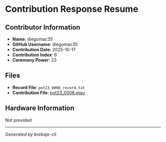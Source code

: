 # Contribution Response Resume

## Contributor Information
- **Name**: diegomac35
- **GitHub Username**: diegomac35
- **Contribution Date**: 2025-10-17
- **Contribution Index**: 6
- **Ceremony Power**: 23

## Files
- **Record File**: `pot23_0006_record.txt`
- **Contribution File**: [pot23_0006.ptau](https://cardano-trusted-setup-test.s3.us-east-2.amazonaws.com/Cardano-PPOT/pot23_0006.ptau)

## Hardware Information
Not provided

---
*Generated by brebaje-cli*
